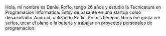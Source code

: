Hola, mi nombre es Daniel Roffo, tengo 26 años y estudio la Tecnicatura en Programacion Informatica. Estoy de pasante en una startup como desarrollador Android, utilizando Kotlin. En mis tiempos libres me gusta ver series, tocar el piano o la bateria y trabajar en proyectos personales de programacion.